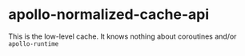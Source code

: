 # apollo-normalized-cache-api

This is the low-level cache. It knows nothing about coroutines and/or `apollo-runtime`